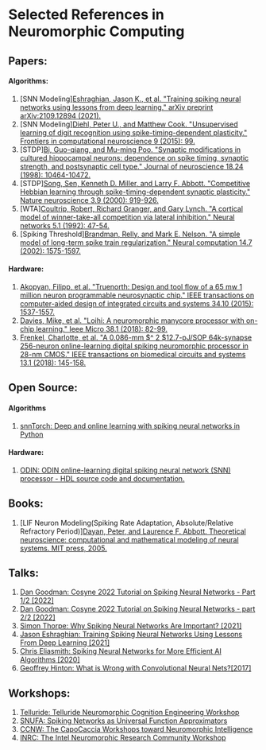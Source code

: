 # Selected References in Neuromorphic Computing
## Papers:
#### Algorithms:
1. [SNN Modeling][Eshraghian, Jason K., et al. "Training spiking neural networks using lessons from deep learning." arXiv preprint arXiv:2109.12894 (2021).](https://arxiv.org/pdf/2109.12894.pdf)
2. [SNN Modeling][Diehl, Peter U., and Matthew Cook. "Unsupervised learning of digit recognition using spike-timing-dependent plasticity." Frontiers in computational neuroscience 9 (2015): 99.](https://www.frontiersin.org/articles/10.3389/fncom.2015.00099/full)
3. [STDP][Bi, Guo-qiang, and Mu-ming Poo. "Synaptic modifications in cultured hippocampal neurons: dependence on spike timing, synaptic strength, and postsynaptic cell type." Journal of neuroscience 18.24 (1998): 10464-10472.](https://www.jneurosci.org/content/jneuro/18/24/10464.full.pdf)
4. [STDP][Song, Sen, Kenneth D. Miller, and Larry F. Abbott. "Competitive Hebbian learning through spike-timing-dependent synaptic plasticity." Nature neuroscience 3.9 (2000): 919-926.](https://www.nature.com/articles/nn0900_919)
5. [WTA][Coultrip, Robert, Richard Granger, and Gary Lynch. "A cortical model of winner-take-all competition via lateral inhibition." Neural networks 5.1 (1992): 47-54.](https://www.researchgate.net/profile/Richard-Granger/publication/222066408_A_cortical_model_of_winner-take-all_competition_via_lateral_inhibition/links/5e0f58c7a6fdcc2837550904/A-cortical-model-of-winner-take-all-competition-via-lateral-inhibition.pdf)
6. [Spiking Threshold][Brandman, Relly, and Mark E. Nelson. "A simple model of long-term spike train regularization." Neural computation 14.7 (2002): 1575-1597.](http://nelson.beckman.illinois.edu/pubs/Brandman_Nelson02.pdf)
#### Hardware:
1. [Akopyan, Filipp, et al. "Truenorth: Design and tool flow of a 65 mw 1 million neuron programmable neurosynaptic chip." IEEE transactions on computer-aided design of integrated circuits and systems 34.10 (2015): 1537-1557.](https://redwood.berkeley.edu/wp-content/uploads/2021/08/Akopyan2015.pdf)
2. [Davies, Mike, et al. "Loihi: A neuromorphic manycore processor with on-chip learning." Ieee Micro 38.1 (2018): 82-99.](https://ieeexplore.ieee.org/stamp/stamp.jsp?arnumber=8259423&casa_token=lC7yFeUtNxEAAAAA:6M7DALvOP0yGMpufJncb1tBt9xFZ6KHxG7T_jY1sqDWp-xzI2klnmlDMflJW5Q1kKi_ZQo_4uF5MYg&tag=1)
3. [Frenkel, Charlotte, et al. "A 0.086-mm $^ 2 $12.7-pJ/SOP 64k-synapse 256-neuron online-learning digital spiking neuromorphic processor in 28-nm CMOS." IEEE transactions on biomedical circuits and systems 13.1 (2018): 145-158.](https://ieeexplore.ieee.org/stamp/stamp.jsp?arnumber=8528875)
## Open Source:
#### Algorithms
1. [snnTorch: Deep and online learning with spiking neural networks in Python](https://github.com/jeshraghian/snntorch)
#### Hardware:
1. [ODIN: ODIN online-learning digital spiking neural network (SNN) processor - HDL source code and documentation.](https://github.com/ChFrenkel/ODIN)
## Books:
1. [LIF Neuron Modeling(Spiking Rate Adaptation, Absolute/Relative Refractory Period)][Dayan, Peter, and Laurence F. Abbott. Theoretical neuroscience: computational and mathematical modeling of neural systems. MIT press, 2005.](https://drive.google.com/file/d/0B9bX852JMJ__YTYzNWQ0ZmItYmU0MS00NjZmLTk1MTYtZTQ0ZDVlNDMxMDJj/view?resourcekey=0-VbLeRG9RwR4WHuVI5sA1PQ)
## Talks:
1. [Dan Goodman: Cosyne 2022 Tutorial on Spiking Neural Networks - Part 1/2 [2022]](https://youtu.be/GTXTQ_sOxak)
2. [Dan Goodman: Cosyne 2022 Tutorial on Spiking Neural Networks - part 2/2 [2022]](https://youtu.be/rfck_p0JrIc)
3. [Simon Thorpe: Why Spiking Neural Networks Are Important? [2021]](https://youtu.be/8K5oc4y0Vas)
4. [Jason Eshraghian: Training Spiking Neural Networks Using Lessons From Deep Learning [2021]](https://youtu.be/zldal7b7sJ4)
5. [Chris Eliasmith: Spiking Neural Networks for More Efficient AI Algorithms [2020]](https://youtu.be/PeW-TN3P1hk)
6. [Geoffrey Hinton: What is Wrong with Convolutional Neural Nets?[2017]](https://youtu.be/Jv1VDdI4vy4)
## Workshops:
1. [Telluride: Telluride Neuromorphic Cognition Engineering Workshop](https://sites.google.com/view/telluride-2023/home)
2. [SNUFA: Spiking Networks as Universal Function Approximators](http://snufa.net/2022/)
3. [CCNW: The CapoCaccia Workshops toward Neuromorphic Intelligence](https://capocaccia.cc/en/event/ccnw23/landing-page/)
4. [INRC: The Intel Neuromorphic Research Community Workshop](https://intel-ncl.atlassian.net/wiki/spaces/INRC/pages/1828388865/Fall+2022+INRC+Workshop)
